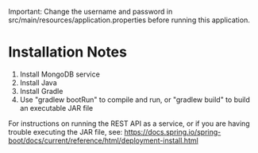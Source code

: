 Important: Change the username and password in src/main/resources/application.properties before running this application.

# Installation Notes

1. Install MongoDB service
2. Install Java
2. Install Gradle
3. Use "gradlew bootRun" to compile and run, or "gradlew build" to build an executable JAR file

For instructions on running the REST API as a service, or if you are having trouble executing the JAR file, see: https://docs.spring.io/spring-boot/docs/current/reference/html/deployment-install.html
